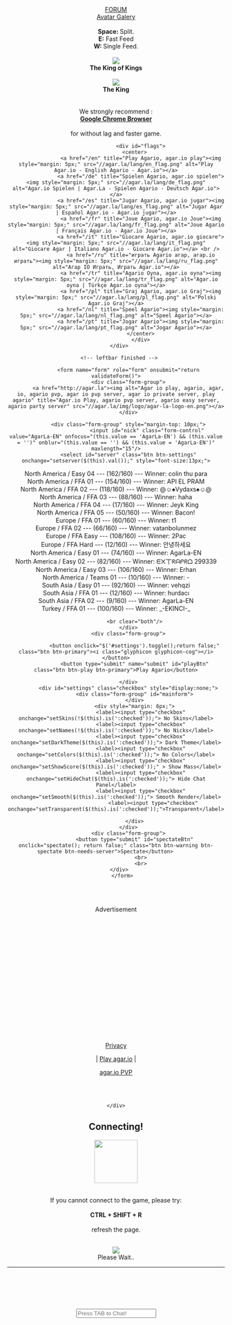 <!DOCTYPE html>
<html dir="ltr" lang="en">
<head>
<meta charset="UTF-8">
<meta http-equiv="X-UA-Compatible" content="IE=edge">
<meta name="viewport" content="width=device-width, initial-scale=1">
<meta name="description" content=" Smaller cells running away from you! Eat'em All!">
<meta name="keywords" content=", Agar io play, agario, agar, io, agario pvp, agar io pvp server, agar io private server, play agario">
<meta name="robots" content="index, follow">
<meta name="viewport" content="minimal-ui, width=device-width, initial-scale=1.0, maximum-scale=1.0, user-scalable=no">
<meta name="apple-mobile-web-app-capable" content="yes">
<meta property="fb:app_id" content="1526653737656642"/>
<meta property="og:title" content="Agar.La | Agar.io Play, agario pvp server, agario easy server, agario party server"/>
<meta property="og:description" content="Smaller cells running away from you! Eat'em All!"/>
<meta property="og:url" content="http://agar.la/en"/>
<meta property="og:image" content="http://agar.la/img/fb-logo/fb-logo-share-en.png"/>
<meta property="og:image:width" content="1200"/>
<meta property="og:image:height" content="630"/>
<meta property="og:type" content="website"/>
<title> Agar.io Play, agario pvp server, agario easy server, agario party server</title>
<link rel="alternate" hreflang="en" href="http://agar.la/en"/>
<link rel="alternate" hreflang="tr" href="http://agar.la/tr"/>
<link rel="alternate" hreflang="de" href="http://agar.la/de"/>
<link rel="alternate" hreflang="ru" href="http://agar.la/ru"/>
<link rel="alternate" hreflang="fr" href="http://agar.la/fr"/>
<link rel="alternate" hreflang="it" href="http://agar.la/it"/>
<link rel="alternate" hreflang="es" href="http://agar.la/es"/>
<link rel="alternate" hreflang="pl" href="http://agar.la/pl"/>
<link rel="alternate" hreflang="nl" href="http://agar.la/nl"/>
<link rel="alternate" hreflang="pt" href="http://agar.la/pt"/>
<link rel="alternate" hreflang="ar" href="http://agar.la/ar"/>
<link rel="alternate" hreflang="x-default" href="http://agar.la"/> <link id="favicon" rel="icon" type="image/png" href="//agar.la/favicon-32x32.png"/>
<link href='//fonts.googleapis.com/css?family=Ubuntu:700' rel='stylesheet' type='text/css'>
<link href="//maxcdn.bootstrapcdn.com/bootstrap/3.3.6/css/bootstrap.min.css" rel="stylesheet">
<link rel="stylesheet" type="text/css" href="//agar.la/stil.css">
<script src="//code.jquery.com/jquery-2.1.4.min.js"></script>
<script src="//agar.la/Vector2.js"></script>
<script src="//agar.la/ugclient_2.3.js"></script>
<script src="//agar.la/ug-functions.js"></script>
<script type="text/javascript" src="//cdnjs.cloudflare.com/ajax/libs/cookieconsent2/1.0.10/cookieconsent.min.js"></script>
<script async src="//pagead2.googlesyndication.com/pagead/js/adsbygoogle.js"></script>
<script src="https://apis.google.com/js/platform.js"></script>
<script>var userSkinName = "AgarLa-EN"; var userNickName = "AgarLa-EN"; var leaderboardlng = "Leaderboard"; var scorelng = "Score : "; var maxlng = "Max : "; var langDir = "ltr"; </script>
</head>
<body><script type="text/javascript">
//<![CDATA[
try{(function(a){var b="http://",c="agar.la",d="/cdn-cgi/cl/",e="img.gif",f=new a;f.src=[b,c,d,e].join("")})(Image)}catch(e){}
//]]>
</script>
<style>#sshotsmall{width:200px;height:95px;border-radius:10px;border:2px solid red;}</style>
<img title='Take a screenshot!' style='position:absolute;bottom:175px;right:10px;cursor:pointer;z-index:99;' src='/img/screenshot1.png' alt='' id='makesshot' onclick='makeScreenshot();'/>
<div id='sshot' style='position:absolute;bottom:155px;right:70px;z-index:99;'></div>
<div id='xshot' style='display:none;position:absolute;bottom:220px;right:75px;cursor:pointer;z-index:99;'><img onclick='clearSshot();' src="/img/xshot-close.png"></div>
<div id='fb-root'></div>
<script>(function(d, s, id) {  var js, fjs = d.getElementsByTagName(s)[0];   if (d.getElementById(id)) return; js = d.createElement(s); js.id = id;  js.src = '//connect.facebook.net/en_US/sdk.js#xfbml=1&version=v2.5&appId=537301843113310'; fjs.parentNode.insertBefore(js, fjs); }(document, 'script', 'facebook-jssdk'));</script>
<script>
$(document).ready(function() { $("#totalplayer").load("http://agar.la/cron/totalplayer.php").fadeIn("fast") });
var refreshId = setInterval(function() { $("#totalplayer").fadeOut("fast").load("http://agar.la/cron/totalplayer.php").fadeIn("fast") }, 30000);
</script>
<center>
<div id="overlays">
<div id="helloDialog">
 
<div id="rightbar" style="position:absolute;width:260px;height:20%;right:-280px;top:0px;border-radius:15px;padding:5px 15px 5px 15px; background-color: transparent;">
 
<img src="//agar.la/img/likeus.png" width="230"></img>
<div dir="ltr" class="fb-page" data-href="https://www.facebook.com/gotoagar" data-width="230" data-small-header="true" data-border-color="red" data-adapt-container-width="false" data-hide-cover="true" data-show-facepile="false" data-show-posts="false"></div>
<br clear="both"/><br clear="both"/>
 
 
<img src="//agar.la/img/subscribeus.png" width="230"></img>
<div dir="ltr" style="background-color:white; float:left; height:70px; padding-top:10px; width:230px;">
<div class="g-ytsubscribe" data-channelid="UCcRJtOQEIlv0q0q3U-pCV6w" data-layout="full" data-count="default"></div>
</div>
<br clear="both"/><br clear="both"/><br clear="both"/>
 
 
<img src="//agar.la/img/followus.png" width="230"></img>
<div dir="ltr" style="background-color:white; height:70px; padding:15px; width:230px;">
<a href="https://twitter.com/gotoagar" class="twitter-follow-button" data-show-count="false" data-size="large">Follow @gotoagar</a>
<script>!function(d,s,id){var js,fjs=d.getElementsByTagName(s)[0],p=/^http:/.test(d.location)?'http':'https';if(!d.getElementById(id)){js=d.createElement(s);js.id=id;js.src=p+'://platform.twitter.com/widgets.js';fjs.parentNode.insertBefore(js,fjs);}}(document, 'script', 'twitter-wjs');</script>
</div>
 
 
<div id="totalplayer" style="font-family: Ubuntu; color:white;font-size: 75px; background-color:transparent; padding-top:5px; width:200px;">
</div>
<center><font color="white">Total Players</font></center>
 
</div>
 
 
<div id="leftbar">
<a href="http://agar.la/forum/" class="btn btn-warning btn-spectate btn-needs-server" style="width:230px;" role="button">FORUM</a><br clear="both"/>
<a href="//agar.la/en/gallery" class="btn btn-warning btn-spectate btn-needs-server" style="width:230px;" role="button">Avatar Galery</a>
<br clear="both"/><br/>
<strong>Space: </strong> Split. <br/><strong>E:</strong> Fast Feed <br/><strong>W: </strong> Single Feed.<br/><br/><img id="kingofkingsIcon" src="//agar.la/kingofkings.png"><br clear="both"/><strong>The King of Kings</strong><br clear="both"/><br/><img id="kingIcon" align="middle"src="//agar.la/king.png"><br clear="both"/><strong>The King</strong>      <br clear="both"/><br /><br />We strongly recommend : <br /><strong><a href="https://www.google.com/chrome/" class="btn btn-warning btn-spectate btn-needs-server" style="width:230px;" target="_blank">Google Chrome Browser <i class="glyphicon glyphicon-new-window"></i></a></strong><br clear="both"/><br />for without lag and faster game.    
          <br clear="both" />
          
<!-- Start Alexa Certify Javascript -->
<script type="text/javascript">
_atrk_opts = { atrk_acct:"A7jHm1akGFL1uG", domain:"agar.la",dynamic: true};
(function() { var as = document.createElement('script'); as.type = 'text/javascript'; as.async = true; as.src = "https://d31qbv1cthcecs.cloudfront.net/atrk.js"; var s = document.getElementsByTagName('script')[0];s.parentNode.insertBefore(as, s); })();
</script>
<noscript><img src="https://d5nxst8fruw4z.cloudfront.net/atrk.gif?account=A7jHm1akGFL1uG" style="display:none" height="1" width="1" alt="" /></noscript>
<!-- End Alexa Certify Javascript -->  
          
              
                    <div id="flags">
                    <center>	
                    <a href="/en" title="Play Agario, agar.io play"><img style="margin: 5px;" src="//agar.la/lang/en_flag.png" alt="Play Agar.io - English Agario - Agar.io"></a>
                    <a href="/de" title="Spielen Agario, agar.io spielen"><img style="margin: 5px;" src="//agar.la/lang/de_flag.png" alt="Agar.io Spielen | Agar.La - Spielen Agario - Deutsch Agar.io"></a>
                    <a href="/es" title="Jugar Agario, agar.io jugar"><img style="margin: 5px;" src="//agar.la/lang/es_flag.png" alt="Jugar Agar | Español Agar.io - Agar.io jugar"></a>
                    <a href="/fr" title="Joue Agario, agar.io Joue"><img style="margin: 5px;" src="//agar.la/lang/fr_flag.png" alt="Joue Agario | Français Agar.io - Agar.io Joue"></a>
                    <a href="/it" title="Giocare Agario, agar.io giocare"><img style="margin: 5px;" src="//agar.la/lang/it_flag.png" alt="Giocare Agar | Italiano Agar.io - Giocare Agar.io"></a> <br />
                    <a href="/ru" title="играть Agario агар, агар.io играть"><img style="margin: 5px;" src="//agar.la/lang/ru_flag.png" alt="Агар IO Играть, Играть Agar.io"></a>
                    <a href="/tr" title="Agario Oyna, agar.io oyna"><img style="margin: 5px;" src="//agar.la/lang/tr_flag.png" alt="Agar.io oyna | Türkçe Agar.io oyna"></a>
                    <a href="/pl" title="Graj Agario, agar.io Graj"><img style="margin: 5px;" src="//agar.la/lang/pl_flag.png" alt="Polski Agar.io Graj"></a>
                    <a href="/nl" title="Speel Agario"><img style="margin: 5px;" src="//agar.la/lang/nl_flag.png" alt="Speel Agario"></a>
                    <a href="/pt" title="Jogar Agario"><img style="margin: 5px;" src="//agar.la/lang/pt_flag.png" alt="Jogar Agario"></a>
                    </center>
                    </div>
      </div>

      <!-- leftbar finished -->
      
            <form name="form" role="form" onsubmit="return validateForm()">
            <div class="form-group">
            <a href="http://agar.la"><img alt="Agar io play, agario, agar, io, agario pvp, agar io pvp server, agar io private server, play agario" title="Agar.io Play, agario pvp server, agario easy server, agario party server" src="//agar.la/img/logo/agar-la-logo-en.png"></a>
            </div>

            <div class="form-group" style="margin-top: 10px;">
						<input id="nick" class="form-control" value="AgarLa-EN" onfocus="(this.value == 'AgarLa-EN') && (this.value = '')" onblur="(this.value == '') && (this.value = 'AgarLa-EN')" maxlength="15"/>
            <select id="server" class="btn btn-settings" onchange="setserver($(this).val());" style="font-size:13px;">

<option data-current-id="28" data-current-player="162" data-country="na" value="45.79.69.173:7000">North America / Easy 04 --- (162/160) --- Winner: colin thu para</option>
<option data-current-id="3" data-current-player="154" data-country="na" value="vps62866.vps.ovh.ca:1000">North America / FFA 01 --- (154/160) --- Winner: API EL PRAM</option>
<option selected data-current-id="7" data-current-player="118" data-country="na" value="45.58.38.223:1000">North America / FFA 02 --- (118/160) --- Winner: @☺♠Vydaxs♠☺@</option>
<option data-current-id="5" data-current-player="88" data-country="na" value="69.28.88.204:1000">North America / FFA 03 --- (88/160) --- Winner: haha</option>
<option data-current-id="8" data-current-player="17" data-country="na" value="45.58.38.223:1001">North America / FFA 04 --- (17/160) --- Winner: Jeyk King</option>
<option data-current-id="29" data-current-player="50" data-country="na" value="45.79.69.173:7100">North America / FFA 05 --- (50/160) --- Winner: Bacon!</option>
<option data-current-id="25" data-current-player="60" data-country="eu" value="vps228330.ovh.net:1000">Europe / FFA 01 --- (60/160) --- Winner: t1</option>
<option data-current-id="2" data-current-player="66" data-country="eu" value="vps228330.ovh.net:1001">Europe / FFA 02 --- (66/160) --- Winner: vatanbolunmez</option>
<option data-current-id="26" data-current-player="108" data-country="eu" value="51.255.199.47:7000">Europe / FFA Easy --- (108/160) --- Winner: 2Pac</option>
<option data-current-id="27" data-current-player="12" data-country="eu" value="51.255.199.47:7100">Europe / FFA Hard --- (12/160) --- Winner: 안녕하세요</option>
<option data-current-id="19" data-current-player="74" data-country="zz" value="vps62866.vps.ovh.ca:1002">North America / Easy 01 --- (74/160) --- Winner: AgarLa-EN</option>
<option data-current-id="20" data-current-player="82" data-country="zz" value="vps62866.vps.ovh.ca:1003">North America / Easy 02 --- (82/160) --- Winner: ᗴ᙭丅ᖇᗩᑭᖇᗝ 299339</option>
<option data-current-id="6" data-current-player="106" data-country="zz" value="69.28.88.204:1001">North America / Easy 03 --- (106/160) --- Winner: Erhan</option>
<option data-current-id="4" data-current-player="10" data-country="zz" value="vps62866.vps.ovh.ca:1001">North America / Teams 01 --- (10/160) --- Winner: -</option>
<option data-current-id="23" data-current-player="92" data-country="as" value="139.162.48.55:1002">South Asia / Easy 01 --- (92/160) --- Winner: vehqzi</option>
<option data-current-id="21" data-current-player="12" data-country="as" value="139.162.48.55:1000">South Asia / FFA 01 --- (12/160) --- Winner: hurdacı</option>
<option data-current-id="22" data-current-player="9" data-country="as" value="139.162.48.55:1001">South Asia / FFA 02 --- (9/160) --- Winner: AgarLa-EN</option>
<option data-current-id="18" data-current-player="100" data-country="tr" value="turkey.agar.la:2052">Turkey / FFA 01 --- (100/160) --- Winner: _-EKINCI-_</option>
            </select>
<script> $(document).ready(function() { var dropdown = document.getElementById('server'); dropdown.onchange(); }); </script>


                <br clear="both"/>
            </div>
            <div class="form-group">

                <button onclick="$('#settings').toggle();return false;" class="btn btn-primary"><i class="glyphicon glyphicon-cog"></i></button>
                <button type="submit" name="submit" id="playBtn" class="btn btn-play btn-primary">Play Agario</button>

            </div>
            <div id="settings" class="checkbox" style="display:none;">
                <div class="form-group" id="mainform">
                </div>
                <div style="margin: 6px;">
                    <label><input type="checkbox" onchange="setSkins(!$(this).is(':checked'));"> No Skins</label>
                    <label><input type="checkbox" onchange="setNames(!$(this).is(':checked'));"> No Nicks</label>
                    <label><input type="checkbox" onchange="setDarkTheme($(this).is(':checked'));"> Dark Theme</label>
                    <label><input type="checkbox" onchange="setColors($(this).is(':checked'));"> No Colors</label>
                    <label><input type="checkbox" onchange="setShowScore($(this).is(':checked'));" > Show Mass</label>
                    <label><input type="checkbox" onchange="setHideChat($(this).is(':checked'));"> Hide Chat Panel</label>
                    <label><input type="checkbox" onchange="setSmooth($(this).is(':checked'));"> Smooth Render</label>
          					<label><input type="checkbox" onchange="setTransparent($(this).is(':checked'));">Transparent</label>

                </div>
            </div>
			<div class="form-group">
                <button type="submit" id="spectateBtn" onclick="spectate(); return false;" class="btn btn-warning btn-spectate btn-needs-server">Spectate</button>       
					<br>
					<br>
			</div>		
        </form>
<center><br clear="both"><br clear="both"><div id="ads">
<p> Advertisement  </p>
<ins class="adsbygoogle"
     style="display:inline-block;width:300px;height:250px"
     data-ad-client="ca-pub-1339931072481846"
     data-ad-slot="6649411725"></ins>
<script>
(adsbygoogle = window.adsbygoogle || []).push({});
</script>
<br /><br /></div>
<br clear="both">
<a href="http://agar.la/privacy.html" target="_blank">Privacy</a>    

| 
<a href="http://agar.la/en/play-agar.io">Play agar.io</a> | 

<a href="http://agar.la/en/agar.io-pvp">agar.io PVP</a> 


<br /><br />

</center>

    </div>
</div>

<div id="connecting">
    <div id="connecting-insider">
        <center><h2>Connecting!</h2><img width="100" height="100" src="//agar.la/img/preloader.gif">	<br><br><p> If you cannot connect to the game, please try: <br /> <br /> <strong>CTRL + SHIFT + R</strong><br /><br /> refresh the page.<br /><br /></center>
    </div>
</div>




<div id="oluncereklam"><div id="oluncereklam-insider"><center><img src="//agar.la/img/preloader.gif"><br />Please Wait..<hr><br/><br /><br /><br /></center></div></div>


<canvas id="canvas" width="800" height="600"></canvas>

<input type="text" id="chat_textbox" maxlength="50"  placeholder="Press TAB to Chat!"/>

<div id="warningTop"></div>

<script>
          (function(i,s,o,g,r,a,m){i['GoogleAnalyticsObject']=r;i[r]=i[r]||function(){
          (i[r].q=i[r].q||[]).push(arguments)},i[r].l=1*new Date();a=s.createElement(o),
          m=s.getElementsByTagName(o)[0];a.async=1;a.src=g;m.parentNode.insertBefore(a,m)
          })(window,document,'script','//www.google-analytics.com/analytics.js','ga');

          ga('create', 'UA-5147127-35', 'auto');
          ga('send', 'pageview');
</script>



</body>

</html>


